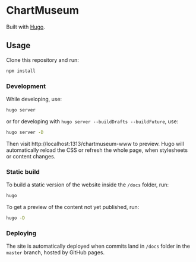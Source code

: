 # ChartMuseum

Built with [Hugo](https://gohugo.io/).

## Usage

Clone this repository and run:

```bash
npm install
```

### Development

While developing, use:

```bash
hugo server
```

or for developing with `hugo server --buildDrafts --buildFuture`, use:

```bash
hugo server -D
```

Then visit http://localhost:1313/chartmuseum-www to preview. Hugo will automatically reload the CSS or refresh the whole page, when stylesheets or content changes.

### Static build

To build a static version of the website inside the `/docs` folder, run:

```bash
hugo
```

To get a preview of the content not yet published, run:

```bash
hugo -D
```

### Deploying

The site is automatically deployed when commits land in `/docs` folder in the `master` branch, hosted by GitHub pages.
